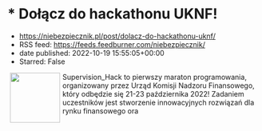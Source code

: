 # * Dołącz do hackathonu UKNF!
 - https://niebezpiecznik.pl/post/dolacz-do-hackathonu-uknf/
 - RSS feed: https://feeds.feedburner.com/niebezpiecznik/
 - date published: 2022-10-19 15:55:05+00:00
 - Starred: False

<a href="https://niebezpiecznik.pl/post/dolacz-do-hackathonu-uknf/"><img align="left" alt="" class="alignleft tfe wp-post-image" height="100" hspace="5" src="https://niebezpiecznik.pl/wp-content/uploads/2022/10/Supervision_Hack_16x9-150x150.jpg" width="100" /></a>Supervision_Hack to pierwszy maraton programowania, organizowany przez Urząd Komisji Nadzoru Finansowego, który odbędzie się 21-23 października 2022! Zadaniem uczestników jest stworzenie innowacyjnych rozwiązań dla rynku finansowego ora
